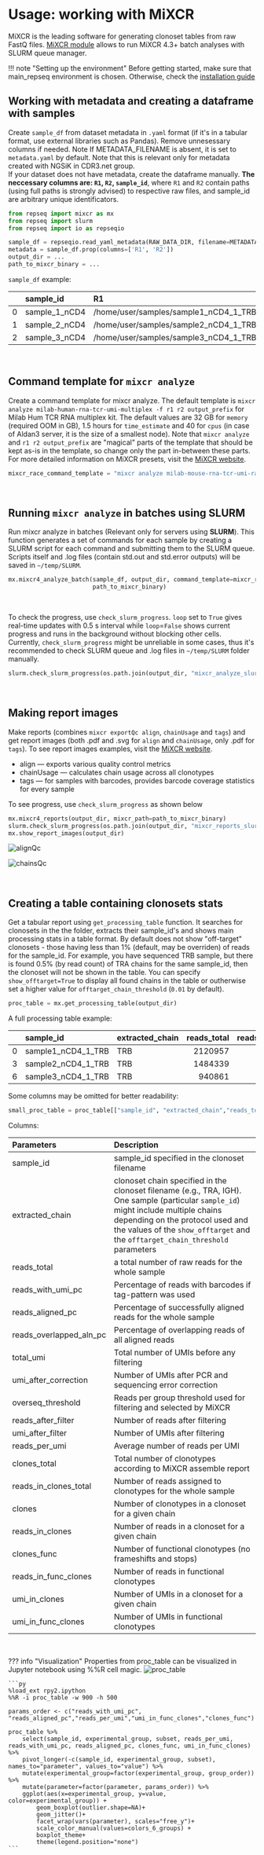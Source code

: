 # Usage: working with MiXCR

MiXCR is the leading software for generating clonoset tables from raw FastQ files. [MiXCR module](functions.md#mixcr) allows to run MiXCR 4.3+ batch analyses with SLURM queue manager.

!!! note "Setting up the environment"
    Before getting started, make sure that main_repseq environment is chosen. Otherwise, check the [installation guide](installation.md)

## Working with metadata and creating a dataframe with samples 

Create `sample_df` from dataset metadata in `.yaml` format (if it's in a tabular format, use external libraries such as Pandas). Remove unnesessary columns if needed. Note If METADATA_FILENAME is absent, it is set to `metadata.yaml` by default. Note that this is relevant only for metadata created with NGSiK in CDR3.net group. 
<br>If your dataset does not have metadata, create the dataframe manually. <b>The neccessary columns are: `R1`, `R2`, `sample_id`</b>, where `R1` and `R2` contain paths (using full paths is strongly advised) to respective raw files, and sample_id are arbitrary unique identificators.

``` py
from repseq import mixcr as mx
from repseq import slurm
from repseq import io as repseqio

sample_df = repseqio.read_yaml_metadata(RAW_DATA_DIR, filename=METADATA_FILENAME)
metadata = sample_df.prop(columns=['R1', 'R2'])
output_dir = ...
path_to_mixcr_binary = ...
```

`sample_df` example:

|    | sample_id     | R1                                                         | R2                                                         |
|---:|:--------------|:-----------------------------------------------------------|:-----------------------------------------------------------|
|  0 | sample_1_nCD4 | /home/user/samples/sample1_nCD4_1_TRB_L001_R1_001.fastq.gz | /home/user/samples/sample1_nCD4_1_TRB_L001_R2_001.fastq.gz |
|  1 | sample_2_nCD4 | /home/user/samples/sample2_nCD4_1_TRB_L001_R1_001.fastq.gz | /home/user/samples/sample2_nCD4_1_TRB_L001_R2_001.fastq.gz |
|  2 | sample_3_nCD4 | /home/user/samples/sample3_nCD4_1_TRB_L001_R1_001.fastq.gz | /home/user/samples/sample3_nCD4_1_TRB_L001_R2_001.fastq.gz |

<br>

## Command template for `mixcr analyze`

Create a command template for mixcr analyze. The default template is `mixcr analyze milab-human-rna-tcr-umi-multiplex -f r1 r2 output_prefix` for Milab Hum TCR RNA multiplex kit. The default values are 32 GB for `memory` (required OOM in GB),  1.5 hours for `time_estimate` and 40 for `cpus` (in case of Aldan3 server, it is the size of a smallest node). Note that `mixcr analyze` and `r1 r2 output_prefix` are "magical" parts of the template that should be kept as-is in the template, so change only the part in-between these parts.
<br>For more detailed information on MiXCR presets, visit the [MiXCR website](https://mixcr.com/mixcr/reference/overview-built-in-presets/).


```py
mixcr_race_command_template = "mixcr analyze milab-mouse-rna-tcr-umi-race -f r1 r2 output_prefix"
```
<br>

## Running `mixcr analyze` in batches using SLURM

Run mixcr analyze in batches (Relevant only for servers using <b>SLURM</b>). This function generates a set of commands for each sample by creating a SLURM script for each command and submitting them to the SLURM queue. Scripts itself and .log files (contain std.out and std.error outputs) will be saved in `~/temp/SLURM`. 

```py
mx.mixcr4_analyze_batch(sample_df, output_dir, command_template=mixcr_race_command_template,
                        path_to_mixcr_binary)
```

<br>

To check the progress, use `check_slurm_progress`. `loop` set to `True` gives real-time updates with 0.5 s interval while `loop`=`False` shows current progress and runs in the background without blocking other cells. 
<br>Currently, `check_slurm_progress` might be unreliable in some cases, thus it's recommended to check SLURM queue and .log files in `~/temp/SLURM` folder manually.

```py
slurm.check_slurm_progress(os.path.join(output_dir, "mixcr_analyze_slurm_batch.log"), loop=True)
```
<br>

## Making report images

Make reports (combines `mixcr exportQc align`, `chainUsage` and `tags`) and get report images (both .pdf and .svg for `align` and `chainUsage`, only .pdf for `tags`). To see report images examples, visit the [MiXCR website](https://mixcr.com/mixcr/reference/qc-overview/).

* align — exports various quality control metrics
* chainUsage — calculates chain usage across all clonotypes
* tags — for samples with barcodes, provides barcode coverage statistics for every sample

To see progress, use `check_slurm_progress` as shown below

```py
mx.mixcr4_reports(output_dir, mixcr_path=path_to_mixcr_binary)
slurm.check_slurm_progress(os.path.join(output_dir, "mixcr_reports_slurm_batch.log"), loop=True)
mx.show_report_images(output_dir)
```

![alignQc](images_docs/alignQc.svg)

![chainsQc](images_docs/chainsQc.svg)

<br>

## Creating a table containing clonosets stats

Get a tabular report using `get_processing_table` function. It searches for clonosets in the the folder, extracts their sample_id's and shows main
processing stats in a table format. By default does not show "off-target" clonosets - 
those having less than 1% (default, may be overriden) of reads for the sample_id.
For example, you have sequenced TRB sample, but there is found 0.5% (by read count) 
of TRA chains for the same sample_id, then the clonoset will not be shown in the table.
You can specify `show_offtarget=True` to display all found chains in the table or 
outherwise set a higher value for `offtarget_chain_threshold` (`0.01` by default).

```py
proc_table = mx.get_processing_table(output_dir)
```

A full processing table example:

|    | sample_id          | extracted_chain   |   reads_total |   reads_with_umi_pc |   reads_aligned_pc |   reads_overlapped_aln_pc |   total_umi |   umi_after_correction |   overseq_threshold |   reads_after_filter |   umi_after_filter |   reads_per_umi |   clones_total |   reads_in_clones_total |   clones |   reads_in_clones |   clones_func |   reads_in_func_clones |   umi_in_clones |   umi_in_func_clones |
|---:|:-------------------|:------------------|--------------:|--------------------:|-------------------:|--------------------------:|------------:|-----------------------:|--------------------:|---------------------:|-------------------:|----------------:|---------------:|------------------------:|---------:|------------------:|--------------:|-----------------------:|----------------:|---------------------:|
|  0 | sample1_nCD4_1_TRB | TRB               |       2120957 |               98.63 |              86.38 |                      4.97 |      597401 |                 564176 |                   2 |              1612478 |             344972 |            4.67 |         145019 |                 1566962 |   145012 |           1566949 |        135644 |                1509856 |          349587 |               337223 |
|  3 | sample2_nCD4_1_TRB | TRB               |       1484339 |               98.64 |              85.43 |                      3.49 |      242845 |                 223565 |                   3 |              1183345 |             155008 |            7.63 |          69771 |                 1167512 |    69770 |           1167509 |         66237 |                1133350 |          156334 |               151913 |
|  6 | sample3_nCD4_1_TRB | TRB               |        940861 |               96.49 |              86.42 |                      2.84 |      279362 |                 236455 |                   2 |               734134 |             157646 |            4.66 |          68466 |                  715176 |    68465 |            715174 |         64208 |                 690533 |          160301 |               154995 |

Some columns may be omitted for better readability:

```py
small_proc_table = proc_table[["sample_id", "extracted_chain","reads_total", "reads_with_umi_pc", "reads_aligned_pc", "reads_per_umi", "overseq_threshold","clones_func", "umi_in_func_clones"]]
```

Columns:

|Parameters               | Description   |
|:------------------------|:--------------|
| sample_id               |sample_id specified in the clonoset filename|
| extracted_chain         |clonoset сhain specified in the clonoset filename (e.g., TRA, IGH). One sample (particular `sample_id`) might include multiple chains depending on the protocol used and the values of the `show_offtarget` and the `offtarget_chain_threshold` parameters|
| reads_total             |a total number of raw reads for the whole sample|
| reads_with_umi_pc       |Percentage of reads with barcodes if tag-pattern was used|
| reads_aligned_pc        |Percentage of successfully aligned reads for the whole sample|
| reads_overlapped_aln_pc |Percentage of overlapping reads of all aligned reads|
| total_umi               |Total number of UMIs before any filtering|
| umi_after_correction    |Number of UMIs after PCR and sequencing error correction|
| overseq_threshold       |Reads per group threshold used for filtering and selected by MiXCR|
| reads_after_filter      |Number of reads after filtering|
| umi_after_filter        |Number of UMIs after filtering|
| reads_per_umi           |Average number of reads per UMI|
| clones_total            |Total number of clonotypes according to MiXCR assemble report|
| reads_in_clones_total   |Number of reads assigned to clonotypes for the whole sample|
| clones                  |Number of clonotypes in a clonoset for a given chain|
| reads_in_clones         |Number of reads in a clonoset for a given chain|
| clones_func             |Number of functional clonotypes (no frameshifts and stops)|
| reads_in_func_clones    |Number of reads in functional clonotypes|
| umi_in_clones           |Number of UMIs in a clonoset for a given chain|
| umi_in_func_clones      |Number of UMIs in functional clonotypes|


<br>

??? info "Visualization"
    Properties from proc_table can be visualized in Jupyter notebook using %%R cell magic. 
    ![proc_table](images_docs/proc_table.png)
    
    ```py
    %load_ext rpy2.ipython
    %%R -i proc_table -w 900 -h 500

    params_order <- c("reads_with_umi_pc", "reads_aligned_pc","reads_per_umi","umi_in_func_clones","clones_func")

    proc_table %>%
        select(sample_id, experimental_group, subset, reads_per_umi, reads_with_umi_pc, reads_aligned_pc, clones_func, umi_in_func_clones) %>%
        pivot_longer(-c(sample_id, experimental_group, subset), names_to="parameter", values_to="value") %>%
        mutate(experimental_group=factor(experimental_group, group_order)) %>%
        mutate(parameter=factor(parameter, params_order)) %>%
        ggplot(aes(x=experimental_group, y=value, color=experimental_group)) +
            geom_boxplot(outlier.shape=NA)+
            geom_jitter()+
            facet_wrap(vars(parameter), scales="free_y")+
            scale_color_manual(values=colors_6_groups) + 
            boxplot_theme+
            theme(legend.position="none")
    ```
